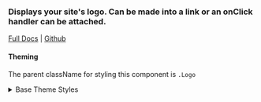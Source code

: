 ### Displays your site's logo. Can be made into a link or an onClick handler can be attached.

[Full Docs](https://laughing-train-834032fc.pages.github.io/?path=/docs/components-logo) | [Github](https://github.com/pinpt/react/tree/master/src/components/Logo)

#### Theming

The parent className for styling this component is `.Logo`

<details>
	<summary>Base Theme Styles</summary>

```css
.Logo {
	border-radius: 100%;
	display: block;
}

.Logo.xs {
	width: 22px;
	height: 22px;
}

.Logo.sm {
	width: 32px;
	height: 32px;
}

.Logo.md {
	width: 42px;
	height: 42px;
}

.Logo.lg {
	width: 52px;
	height: 52px;
}

.Logo.xl {
	width: 62px;
	height: 62px;
}

.Logo .image {
	width: 100%;
	height: 100%;
}
```

</details>
